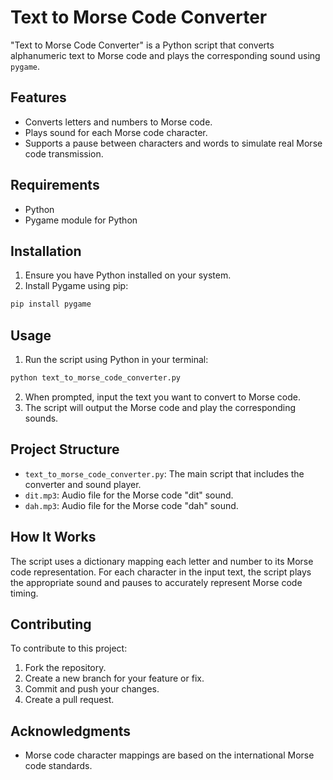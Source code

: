# Text to Morse Code Converter

"Text to Morse Code Converter" is a Python script that converts alphanumeric text to Morse code and plays the corresponding sound using `pygame`.

## Features

- Converts letters and numbers to Morse code.
- Plays sound for each Morse code character.
- Supports a pause between characters and words to simulate real Morse code transmission.

## Requirements

- Python
- Pygame module for Python

## Installation

1. Ensure you have Python installed on your system.
2. Install Pygame using pip:

```sh
pip install pygame
```

## Usage

1. Run the script using Python in your terminal:

```sh
python text_to_morse_code_converter.py
```

2. When prompted, input the text you want to convert to Morse code.
3. The script will output the Morse code and play the corresponding sounds.

## Project Structure

- `text_to_morse_code_converter.py`: The main script that includes the converter and sound player.
- `dit.mp3`: Audio file for the Morse code "dit" sound.
- `dah.mp3`: Audio file for the Morse code "dah" sound.

## How It Works

The script uses a dictionary mapping each letter and number to its Morse code representation. For each character in the input text, the script plays the appropriate sound and pauses to accurately represent Morse code timing.

## Contributing

To contribute to this project:

1. Fork the repository.
2. Create a new branch for your feature or fix.
3. Commit and push your changes.
4. Create a pull request.

## Acknowledgments

- Morse code character mappings are based on the international Morse code standards.

